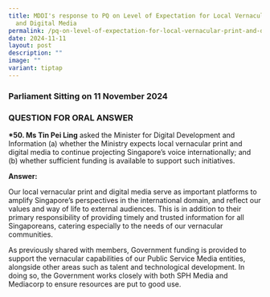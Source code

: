 ```yaml
---
title: MDDI's response to PQ on Level of Expectation for Local Vernacular Print
  and Digital Media
permalink: /pq-on-level-of-expectation-for-local-vernacular-print-and-digital-media/
date: 2024-11-11
layout: post
description: ""
image: ""
variant: tiptap
---
```

<h3>Parliament Sitting on 11 November 2024</h3>
<h3>QUESTION FOR ORAL ANSWER</h3>
<p><strong>*50. Ms Tin Pei Ling</strong> asked the Minister for Digital Development
and Information (a) whether the Ministry expects local vernacular print
and digital media to continue projecting Singapore’s voice internationally;
and (b) whether sufficient funding is available to support such initiatives.</p>
<p><strong>Answer:</strong>
</p>
<p>Our local vernacular print and digital media serve as important platforms
to amplify Singapore’s perspectives in the international domain, and reflect
our values and way of life to external audiences. This is in addition to
their primary responsibility of providing timely and trusted information
for all Singaporeans, catering especially to the needs of our vernacular
communities.</p>
<p>As previously shared with members, Government funding is provided to support
the vernacular capabilities of our Public Service Media entities, alongside
other areas such as talent and technological development. In doing so,
the Government works closely with both SPH Media and Mediacorp to ensure
resources are put to good use.</p>